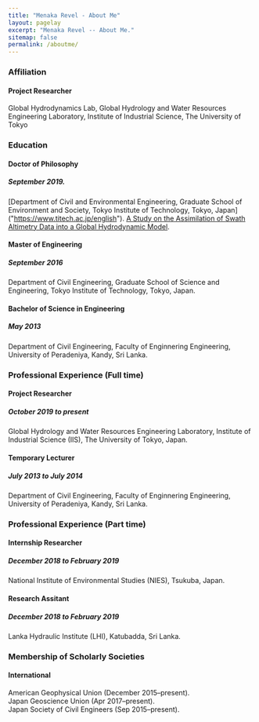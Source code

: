 ```yaml
---
title: "Menaka Revel - About Me"
layout: pagelay
excerpt: "Menaka Revel -- About Me."
sitemap: false
permalink: /aboutme/
---
```

### Affiliation

#### Project Researcher

Global Hydrodynamics Lab, Global Hydrology and Water Resources Engineering Laboratory, Institute of Industrial Science, The University of Tokyo

### Education

#### Doctor of Philosophy   
##### September 2019. 
[Department of Civil and Environmental Engineering, Graduate School of Environment and Society, Tokyo Institute of Technology, Tokyo, Japan] ("https://www.titech.ac.jp/english"). 
[A Study on the Assimilation of Swath Altimetry Data into a Global Hydrodynamic Model]("http://hydro.iis.u-tokyo.ac.jp/~menaka/doc/Menaka_Dthesis.pdf").  

#### Master of Engineering
##### September 2016
Department of Civil Engineering, Graduate School of Science and Engineering, Tokyo Institute of Technology, Tokyo, Japan.

#### Bachelor of Science in Engineering
##### May 2013
Department of Civil Engineering, Faculty of Enginnering Engineering, University of Peradeniya, Kandy, Sri Lanka.

### Professional Experience (Full time)
#### Project Researcher 
##### October 2019 to present  
Global Hydrology and Water Resources Engineering Laboratory, Institute of Industrial Science (IIS), The University of Tokyo, Japan. 
#### Temporary Lecturer  
##### July 2013 to July 2014  
Department of Civil Engineering, Faculty of Enginnering Engineering, University of Peradeniya, Kandy, Sri Lanka.  

### Professional Experience (Part time)  
#### Internship Researcher  
##### December 2018 to February 2019  
National Institute of Environmental Studies (NIES), Tsukuba, Japan. 

#### Research Assitant  
##### December 2018 to February 2019  
Lanka Hydraulic Institute (LHI), Katubadda, Sri Lanka. 

### Membership of Scholarly Societies  
#### International  
American Geophysical Union (December 2015–present).   
Japan Geoscience Union (Apr 2017–present).   
Japan Society of Civil Engineers (Sep 2015–present).       

